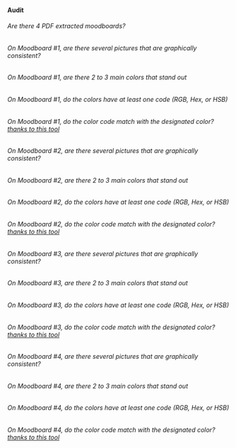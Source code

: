 #### Audit

###### Are there 4 PDF extracted moodboards?
###### On Moodboard #1, are there several pictures that are graphically consistent?
###### On Moodboard #1, are there 2 to 3 main colors that stand out
###### On Moodboard #1, do the colors have at least one code (RGB, Hex, or HSB)
###### On Moodboard #1, do the color code match with the designated color? [thanks to this tool](http://onlinewebtool.com/colorpicker.php)
###### On Moodboard #2, are there several pictures that are graphically consistent?
###### On Moodboard #2, are there 2 to 3 main colors that stand out
###### On Moodboard #2, do the colors have at least one code (RGB, Hex, or HSB)
###### On Moodboard #2, do the color code match with the designated color? [thanks to this tool](http://onlinewebtool.com/colorpicker.php)
###### On Moodboard #3, are there several pictures that are graphically consistent?
###### On Moodboard #3, are there 2 to 3 main colors that stand out
###### On Moodboard #3, do the colors have at least one code (RGB, Hex, or HSB)
###### On Moodboard #3, do the color code match with the designated color? [thanks to this tool](http://onlinewebtool.com/colorpicker.php)
###### On Moodboard #4, are there several pictures that are graphically consistent?
###### On Moodboard #4, are there 2 to 3 main colors that stand out
###### On Moodboard #4, do the colors have at least one code (RGB, Hex, or HSB)
###### On Moodboard #4, do the color code match with the designated color? [thanks to this tool](http://onlinewebtool.com/colorpicker.php)

